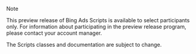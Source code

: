> [!NOTE]
> This preview release of Bing Ads Scripts is available to select participants only. For information about participating in the preview release program, please contact your account manager.
> 
> The Scripts classes and documentation are subject to change.